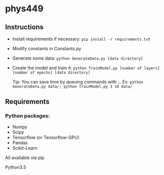 # phys449

## Instructions
- Install requirements if necessary: `pip install -r requirements.txt`
- Modify constants in Constants.py
- Generate some data: `python GenerateData.py [data directory]`
- Create the model and train it: `python TrainModel.py [number of layers]  [number of epochs] [data directory]`
    
    Tip: You can save time by queuing commands with `;`. Ex: `python GenerateData.py data/; python TrainModel.py 3 10 data/`
## Requirements

### Python packages:
- Numpy
- Scipy
- Tensorflow (or Tensorflow-GPU)
- Pandas 
- Scikit-Learn

All available via pip

Python3.5
